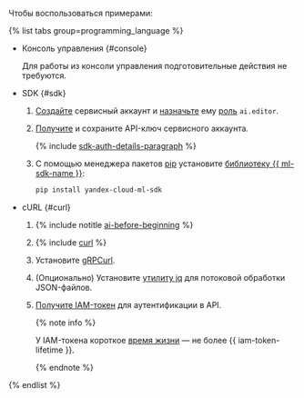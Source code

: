 Чтобы воспользоваться примерами:

{% list tabs group=programming_language %}

- Консоль управления {#console}

  Для работы из консоли управления подготовительные действия не требуются.

- SDK {#sdk}

  1. [Создайте](../../iam/operations/sa/create.md) сервисный аккаунт и [назначьте](../../iam/operations/sa/assign-role-for-sa.md) ему [роль](../../ai-studio/security/index.md#languageModels-user) `ai.editor`.
  1. [Получите](../../iam/operations/authentication/manage-api-keys.md#create-api-key) и сохраните API-ключ сервисного аккаунта.

      {% include [sdk-auth-details-paragraph](./sdk-auth-details-paragraph.md) %}
  1. С помощью менеджера пакетов [pip](https://pip.pypa.io/en/stable/) установите [библиотеку {{ ml-sdk-name }}](../../ai-studio/sdk/index.md):

      ```bash
      pip install yandex-cloud-ml-sdk
      ```

- cURL {#curl}

  1. {% include notitle [ai-before-beginning](./yandexgpt/ai-before-beginning.md) %}
  1. {% include [curl](../curl.md) %}
  1. Установите [gRPCurl](https://github.com/fullstorydev/grpcurl).
  1. (Опционально) Установите [утилиту jq](https://stedolan.github.io/jq/) для потоковой обработки JSON-файлов.
  1. [Получите IAM-токен](../../iam/operations/iam-token/create.md) для аутентификации в API.
  
     {% note info %}

     У IAM-токена короткое [время жизни](../../iam/concepts/authorization/iam-token.md#lifetime) — не более  {{ iam-token-lifetime }}.

     {% endnote %}
   
{% endlist %}